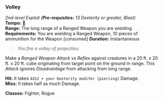 ### Volley
*2nd-level Exploit (**Pre-requisites:** 13 Dexterity or greater, Blast)*  
**Tempo:** 🔷  
**Range:** The long range of a Ranged Weapon you are wielding  
**Requirements:** You are wielding a Ranged Weapon, 10 pieces of ammunition for the Weapon [consumed]
**Duration:** Instantaneous  

> *You fire a volley of projectiles.*

Make a *Ranged Weapon Attack* vs *Reflex* against creatures in a 20 ft. x 20 ft. x 20 ft. cube originating from target point on the ground in range. This *Attack* ignores *Disadvantage* from attacking from long range.

**Hit:** It takes `4d12 + your Dexterity modifer [piercing]` Damage.  
**Miss:** It takes half as much Damage.  

**Classes:** Fighter, Rogue
